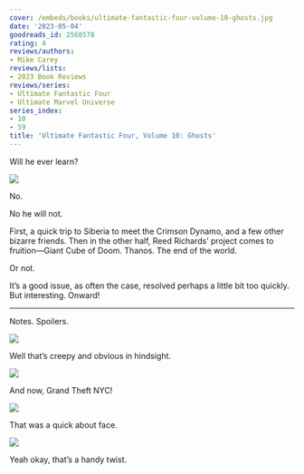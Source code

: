 ```yaml
---
cover: /embeds/books/ultimate-fantastic-four-volume-10-ghosts.jpg
date: '2023-05-04'
goodreads_id: 2568578
rating: 4
reviews/authors:
- Mike Carey
reviews/lists:
- 2023 Book Reviews
reviews/series:
- Ultimate Fantastic Four
- Ultimate Marvel Universe
series_index:
- 10
- 59
title: 'Ultimate Fantastic Four, Volume 10: Ghosts'
---
```

Will he ever learn? 

![](/embeds/books/attachments/ultimate-fantastic-four-v10-textbundle-ef591a.png)

No. 

No he will not. 

First, a quick trip to Siberia to meet the Crimson Dynamo, and a few other bizarre friends. Then in the other half, Reed Richards’ project comes to fruition—Giant Cube of Doom. Thanos. The end of the world.

Or not. 

It’s a good issue, as often the case, resolved perhaps a little bit too quickly. But interesting. Onward!

<!--more-->

---



Notes. Spoilers. 

![](/embeds/books/attachments/ultimate-fantastic-four-v10-textbundle-d70cd8.png)

Well that’s creepy and obvious in hindsight. 

![](/embeds/books/attachments/ultimate-fantastic-four-v10-textbundle-ac5e81.png)

And now, Grand Theft NYC!

![](/embeds/books/attachments/ultimate-fantastic-four-v10-textbundle-76a857.png)

That was a quick about face. 

![](/embeds/books/attachments/ultimate-fantastic-four-v10-textbundle-9395bd.png)

Yeah okay, that’s a handy twist. 


